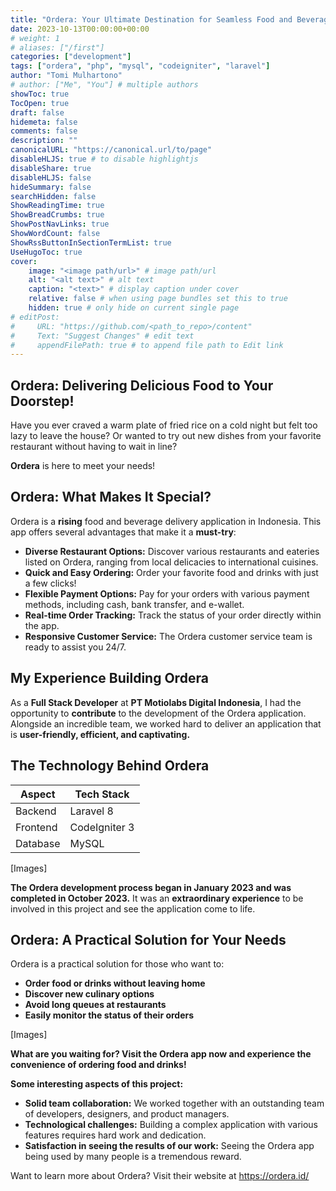 ```yaml
---
title: "Ordera: Your Ultimate Destination for Seamless Food and Beverage Delivery in Indonesia"
date: 2023-10-13T00:00:00+00:00
# weight: 1
# aliases: ["/first"]
categories: ["development"]
tags: ["ordera", "php", "mysql", "codeigniter", "laravel"]
author: "Tomi Mulhartono"
# author: ["Me", "You"] # multiple authors
showToc: true
TocOpen: true
draft: false
hidemeta: false
comments: false
description: ""
canonicalURL: "https://canonical.url/to/page"
disableHLJS: true # to disable highlightjs
disableShare: true
disableHLJS: false
hideSummary: false
searchHidden: false
ShowReadingTime: true
ShowBreadCrumbs: true
ShowPostNavLinks: true
ShowWordCount: false
ShowRssButtonInSectionTermList: true
UseHugoToc: true
cover:
    image: "<image path/url>" # image path/url
    alt: "<alt text>" # alt text
    caption: "<text>" # display caption under cover
    relative: false # when using page bundles set this to true
    hidden: true # only hide on current single page
# editPost:
#     URL: "https://github.com/<path_to_repo>/content"
#     Text: "Suggest Changes" # edit text
#     appendFilePath: true # to append file path to Edit link
---
```


## Ordera: Delivering Delicious Food to Your Doorstep!

Have you ever craved a warm plate of fried rice on a cold night but felt too lazy to leave the house? Or wanted to try out new dishes from your favorite restaurant without having to wait in line?

**Ordera** is here to meet your needs!

## Ordera: What Makes It Special?

Ordera is a **rising** food and beverage delivery application in Indonesia. This app offers several advantages that make it a **must-try**:

- **Diverse Restaurant Options:** Discover various restaurants and eateries listed on Ordera, ranging from local delicacies to international cuisines.
- **Quick and Easy Ordering:** Order your favorite food and drinks with just a few clicks!
- **Flexible Payment Options:** Pay for your orders with various payment methods, including cash, bank transfer, and e-wallet.
- **Real-time Order Tracking:** Track the status of your order directly within the app.
- **Responsive Customer Service:** The Ordera customer service team is ready to assist you 24/7.

## My Experience Building Ordera

As a **Full Stack Developer** at **PT Motiolabs Digital Indonesia**, I had the opportunity to **contribute** to the development of the Ordera application. Alongside an incredible team, we worked hard to deliver an application that is **user-friendly, efficient, and captivating.**

## The Technology Behind Ordera

| Aspect   | Tech Stack     |
| --------- | -------- |
| Backend | Laravel 8 |
| Frontend | CodeIgniter 3 |
| Database | MySQL |

[Images]

**The Ordera development process began in January 2023 and was completed in October 2023.** It was an **extraordinary experience** to be involved in this project and see the application come to life.

## Ordera: A Practical Solution for Your Needs

Ordera is a practical solution for those who want to:

- **Order food or drinks without leaving home**
- **Discover new culinary options**
- **Avoid long queues at restaurants**
- **Easily monitor the status of their orders**

[Images]

**What are you waiting for? Visit the Ordera app now and experience the convenience of ordering food and drinks!**

**Some interesting aspects of this project:**

- **Solid team collaboration:** We worked together with an outstanding team of developers, designers, and product managers.
- **Technological challenges:** Building a complex application with various features requires hard work and dedication.
- **Satisfaction in seeing the results of our work:** Seeing the Ordera app being used by many people is a tremendous reward.

Want to learn more about Ordera? Visit their website at https://ordera.id/